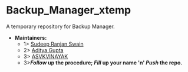 # Backup_Manager_xtemp
A temporary repository for Backup Manager.
- **Maintainers:**
  - 1> [Sudeep Ranjan Swain](https://github.com/Sudeep25022000)
  - 2> [Aditya Gupta](https://github.com/xcyberpunkx0)
  - 3> [ASVKVINAYAK](https://github.com/ASVKVINAYAK)
  - 3>***Follow* up the procedure; *Fill* up your name 'n' *Push* the repo.**
